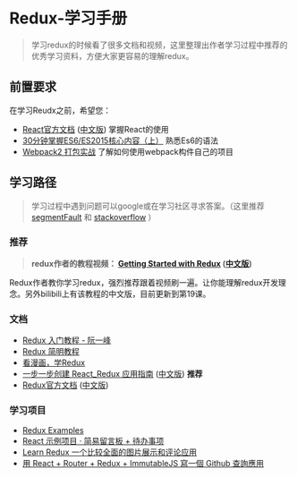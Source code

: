 # Redux-学习手册

> 学习redux的时候看了很多文档和视频，这里整理出作者学习过程中推荐的优秀学习资料，方便大家更容易的理解redux。

## 前置要求

在学习Reudx之前，希望您：

* [React官方文档](https://facebook.github.io/react/) ([中文版](http://reactjs.cn/react/index.html)) 掌握React的使用
* [30分钟掌握ES6/ES2015核心内容（上）](https://segmentfault.com/a/1190000004365693) 熟悉Es6的语法
* [Webpack2 打包实战](https://segmentfault.com/a/1190000007914129?utm_medium=hao.caibaojian.com&utm_source=hao.caibaojian.com) 了解如何使用webpack构件自己的项目

## 学习路径

> 学习过程中遇到问题可以google或在学习社区寻求答案。（这里推荐 [segmentFault](https://segmentfault.com/) 和 [stackoverflow](http://stackoverflow.com/) ）

### 推荐
> <b>redux作者的教程视频： [Getting Started with Redux](https://egghead.io/courses/getting-started-with-redux) ([中文版](http://www.bilibili.com/video/av7643390/))</b>

Redux作者教你学习redux，强烈推荐跟着视频刷一遍。让你能理解redux开发理念。另外bilibili上有该教程的中文版，目前更新到第19课。

### 文档
* [Redux 入门教程 - 阮一峰](http://www.ruanyifeng.com/blog/2016/09/redux_tutorial_part_one_basic_usages.html)
* [Redux 简明教程](https://github.com/kenberkeley/redux-simple-tutorial)
* [看漫画，学Redux](https://github.com/jasonslyvia/a-cartoon-intro-to-redux-cn)
* [一步一步创建 React_Redux 应用指南](hhttps://medium.com/@rajaraodv/step-by-step-guide-to-building-react-redux-apps-using-mocks-48ca0f47f9a#.xrl0339vm) ([中文版](http://www.jb51.net/books/499304.html)) <b>推荐</b>
* [Redux官方文档](http://redux.js.org/) ([中文版](http://cn.redux.js.org/))

### 学习项目
* [Redux Examples](https://github.com/reactjs/redux/tree/master/examples)
* [React 示例项目 · 简易留言板 + 待办事项](https://github.com/kenberkeley/react-demo)
* [Learn Redux 一个比较全面的图片展示和评论应用](https://github.com/xxxgitone/learn-redux)
* [用 React + Router + Redux + ImmutableJS 寫一個 Github 查詢應用](https://github.com/carlleton/reactjs101/blob/zh-CN/Ch09/react-router-redux-github-finder.md)